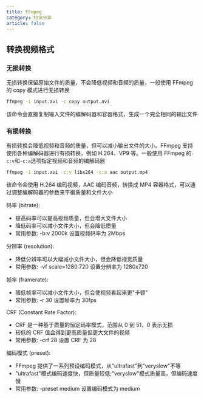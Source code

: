 ```yaml
---
title: FFmpeg
category: 知识分享
article: false
---
```


## 转换视频格式

### 无损转换

无损转换保留原始文件的质量，不会降低视频和音频的质量，一般使用 FFmpeg 的 copy 模式进行无损转换

```sh
ffmpeg -i input.avi -c copy output.avi
```

该命令会直接复制输入文件的编解码器和容器格式，生成一个完全相同的输出文件

### 有损转换

有损转换会降低视频和音频的质量，但可以减小输出文件的大小。FFmpeg 支持使用各种编解码器进行有损转换，例如 H.264、VP9 等。一般使用 FFmpeg 的`-c:v`和`-c:a`选项指定视频和音频的编解码器

```sh
ffmpeg -i input.avi -c:v libx264 -c:a aac output.mp4
```

该命令会使用 H.264 编码视频，AAC 编码音频，转换成 MP4 容器格式，可以通过调整编解码器的参数来平衡质量和文件大小

码率 (bitrate):

+ 提高码率可以提高视频质量，但会增大文件大小
+ 降低码率可以减小文件大小，但会降低质量
+ 常用参数: -b:v 2000k 设置视频码率为 2Mbps

分辨率 (resolution):

+ 降低分辨率可以大幅减小文件大小，但会降低视觉质量
+ 常用参数: -vf scale=1280:720 设置分辨率为 1280x720

帧率 (framerate):

+ 降低帧率可以减小文件大小，但会使视频看起来更"卡顿"
+ 常用参数: -r 30 设置帧率为 30fps

CRF (Constant Rate Factor):

+ CRF 是一种基于质量的恒定码率模式，范围从 0 到 51，0 表示无损
+ 较低的 CRF 值会得到更高质量但更大文件的视频
+ 常用参数: -crf 28 设置 CRF 为 28

编码模式 (preset):

+ FFmpeg 提供了一系列预设编码模式，从"ultrafast"到"veryslow"不等
+ "ultrafast"模式编码速度快，但质量较低;"veryslow"模式质量高，但编码速度慢
+ 常用参数: -preset medium 设置编码模式为 medium

